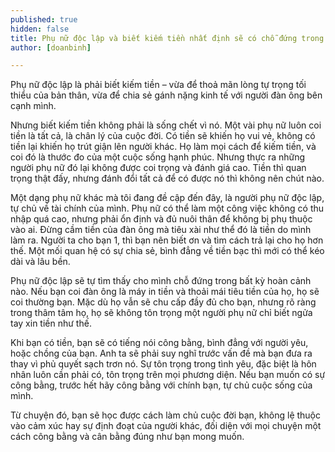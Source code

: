 ```yaml
---
published: true
hidden: false
title: Phụ nữ độc lập và biết kiếm tiền nhất định sẽ có chỗ đứng trong tình yêu
author: [doanbinh]

---
```

Phụ nữ độc lập là phải biết kiếm tiền – vừa để thoả mãn lòng tự trọng tối thiểu của bản thân, vừa để chia sẻ gánh nặng kinh tế với người đàn ông bên cạnh mình.

Nhưng biết kiếm tiền không phải là sống chết vì nó. Một vài phụ nữ luôn coi tiền là tất cả, là chân lý của cuộc đời. Có tiền sẽ khiến họ vui vẻ, không có tiền lại khiến họ trút giận lên người khác. Họ làm mọi cách để kiếm tiền, và coi đó là thước đo của một cuộc sống hạnh phúc. Nhưng thực ra những người phụ nữ đó lại không được coi trọng và đánh giá cao. Tiền thì quan trọng thật đấy, nhưng đánh đổi tất cả để có được nó thì không nên chút nào.

Một dạng phụ nữ khác mà tôi đang đề cập đến đây, là người phụ nữ độc lập, tự chủ về tài chính của mình. Phụ nữ có thể làm một công việc không có thu nhập quá cao, nhưng phải ổn định và đủ nuôi thân để không bị phụ thuộc vào ai. Đừng cầm tiền của đàn ông mà tiêu xài như thể đó là tiền do mình làm ra. Người ta cho bạn 1, thì bạn nên biết ơn và tìm cách trả lại cho họ hơn thế. Một mối quan hệ có sự chia sẻ, bình đẳng về tiền bạc thì mới có thể kéo dài và lâu bền.

Phụ nữ độc lập sẽ tự tìm thấy cho mình chỗ đứng trong bất kỳ hoàn cảnh nào. Nếu bạn coi đàn ông là máy in tiền và thoải mái tiêu tiền của họ, họ sẽ coi thường bạn. Mặc dù họ vẫn sẽ chu cấp đầy đủ cho bạn, nhưng rõ ràng trong thâm tâm họ, họ sẽ không tôn trọng một người phụ nữ chỉ biết ngửa tay xin tiền như thế.

Khi bạn có tiền, bạn sẽ có tiếng nói công bằng, bình đẳng với người yêu, hoặc chồng của bạn. Anh ta sẽ phải suy nghĩ trước vấn đề mà bạn đưa ra thay vì phủ quyết sạch trơn nó. Sự tôn trọng trong tình yêu, đặc biệt là hôn nhân luôn cần phải có, tôn trọng trên mọi phương diện. Nếu bạn muốn có sự công bằng, trước hết hãy công bằng với chính bạn, tự chủ cuộc sống của mình.

Từ chuyện đó, bạn sẽ học được cách làm chủ cuộc đời bạn, không lệ thuộc vào cảm xúc hay sự định đoạt của người khác, đối diện với mọi chuyện một cách công bằng và cân bằng đúng như bạn mong muốn.